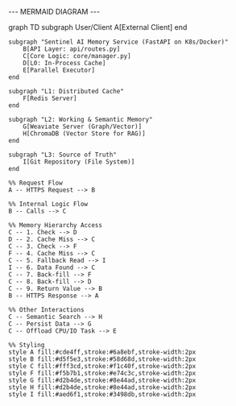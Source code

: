 --- MERMAID DIAGRAM ---

graph TD
    subgraph User/Client
        A[External Client]
    end

    subgraph "Sentinel AI Memory Service (FastAPI on K8s/Docker)"
        B[API Layer: api/routes.py]
        C[Core Logic: core/manager.py]
        D[L0: In-Process Cache]
        E[Parallel Executor]
    end

    subgraph "L1: Distributed Cache"
        F[Redis Server]
    end

    subgraph "L2: Working & Semantic Memory"
        G[Weaviate Server (Graph/Vector)]
        H[ChromaDB (Vector Store for RAG)]
    end

    subgraph "L3: Source of Truth"
        I[Git Repository (File System)]
    end

    %% Request Flow
    A -- HTTPS Request --> B

    %% Internal Logic Flow
    B -- Calls --> C

    %% Memory Hierarchy Access
    C -- 1. Check --> D
    D -- 2. Cache Miss --> C
    C -- 3. Check --> F
    F -- 4. Cache Miss --> C
    C -- 5. Fallback Read --> I
    I -- 6. Data Found --> C
    C -- 7. Back-fill --> F
    C -- 8. Back-fill --> D
    C -- 9. Return Value --> B
    B -- HTTPS Response --> A

    %% Other Interactions
    C -- Semantic Search --> H
    C -- Persist Data --> G
    C -- Offload CPU/IO Task --> E

    %% Styling
    style A fill:#cde4ff,stroke:#6a8ebf,stroke-width:2px
    style B fill:#d5f5e3,stroke:#58d68d,stroke-width:2px
    style C fill:#fff3cd,stroke:#f1c40f,stroke-width:2px
    style F fill:#f5b7b1,stroke:#e74c3c,stroke-width:2px
    style G fill:#d2b4de,stroke:#8e44ad,stroke-width:2px
    style H fill:#d2b4de,stroke:#8e44ad,stroke-width:2px
    style I fill:#aed6f1,stroke:#3498db,stroke-width:2px
